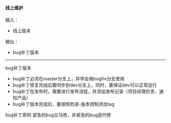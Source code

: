 #### 线上维护

输入：
* 线上版本

输出：
* bug补丁版本

---

bug补丁版本
* bug补丁必须在master分支上，并学会用bugfix分支使用
* bug补丁修复完成后要同步到dev分支上，同时，要保证dev可以正常运行
* bug补丁在发布时，需要进行发布流程，并添加发布记录（项目经理负责，通知产品）
* bug补丁版本完成后，要按照附录-版本控制添加tag

bug补丁原则
紧急的bug立马修，非紧急的bug迭代修

